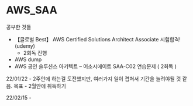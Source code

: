 # AWS_SAA

공부한 것들
-  【글로벌 Best】 AWS Certified Solutions Architect Associate 시험합격! (udemy)
    - 2회독 진행
-  AWS dump
-  AWS 공인 솔루션스 아키텍트 – 어소시에이트 SAA-C02 연습문제 ( 2회독 )

22/01/22 - 2주안에 하는걸 도전했지만, 여러가지 일이 겹쳐서 기간을 늘려야될 것 같음.
목표 - 2월안에 취득하기 

22/02/15 - 
